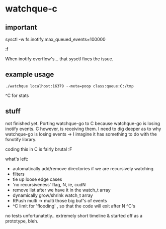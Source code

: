 # watchque-c

## important

sysctl -w fs.inotify.max_queued_events=100000

:f

When inotify overflow's... that sysctl fixes the issue.



## example usage

```./watchque localhost:16379 --meta=poop class:queue:C:/tmp```

^C for stats



## stuff

not finished yet. Porting watchque-go to C because watchque-go is losing inotify events. C however, is receiving them. I need to dig deeper as to why watchque-go is losing events -> I imagine it has something to do with the fsnotify library.

coding this in C is fairly brutal :F

what's left:
 - automatically add/remove directories if we are recursively watching
 - filters
 - tie up loose edge cases
 - 'no recursiveness' flag, N, ie, cudN
 - remove list after we have it in the watch_t array
 - dynamically grow/shrink watch_t array
 - RPush multi -> multi those big buf's of events
 - ^C limit for 'flooding' , so that the code will exit after N ^C's

no tests unfortunatetly.. extremely short timeline & started off as a prototype, bleh.
